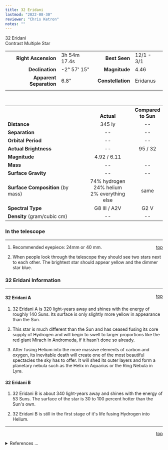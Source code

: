```yaml
---
title: 32 Eridani
lastmod: "2022-08-30"
reviewer: "Chris Ketron"
notes: ""
---
```


<script src="/js/whatsup.js"></script>
<script type="text/javascript">
	var objectName ="32 Eridani"
	var objectDesc ="Contrast Multiple Star<br/>in the Constellation<br/>Eridanus"
	var objectImage=""
</script>

<span style='float:right;'><div id=whatsup></div>

32 Eridani  
Contrast Multiple Star  

|   |   |   |   |
|--:|:--|--:|:--|
|**Right Ascension**|3h 54m 17.4s|**Best Seen**|12/1 - 3/1|
|**Declination**|-2&deg; 57' 15"|**Magnitude**|4.46|
|**Apparent Separation**| 6.8" |**Constellation**|Eridanus|
|   |   |   |   |

<br/>

|   |   |   |
|---|:---:|:---:|
|   | <br/>**Actual**| **Compared<br/>to Sun** |
|**Distance** | 345 ly | -- |
|**Separation** | -- | -- |
|**Orbital Period** | -- | -- | 
|**Actual Brightness**	 | --	 | 95 / 32 |
|**Magnitude** | 4.92 / 6.11 |   |
|**Mass**	             | -- | -- |
|**Surface Gravity**	 | -- | -- |
|**Surface Composition** (by mass) |74% hydrogen<br/>24% helium<br/>2% everything else| same |
|**Spectral Type**       | G8 III / A2V | G2 V | 
|**Density** (gram/cubic cm) | -- | -- | 

### In the telescope

---
<span style='float:right;'>[top](#)</span>

1.  Recommended eyepiece: 24mm or 40 mm.

2.  When people look through the telescope they should see two stars next to each other.  The brightest star should appear yellow and the dimmer star blue.

### 32 Eridani Information

---
<span style='float:right;'>[top](#)</span>

#### 32 Eridani A

1.  32 Eridani A is 320 light-years away and shines with the energy of roughly 140 Suns. Its surface is only slightly more yellow in appearance than the Sun.  
   
2.  This star is much different than the Sun and has ceased fusing its core supply of Hydrogen and will begin to swell to larger proportions like the red giant Mirach in Andromeda, if it hasn't done so already.  
   
3.  After fusing Helium into the more massive elements of carbon and oxygen, its inevitable death will create one of the most beautiful spectacles the sky has to offer. It will shed its outer layers and form a planetary nebula such as the Helix in Aquarius or the Ring Nebula in Lyra.

#### 32 Eridani B

1.   32 Eridani B is about 340 light-years away and shines with the energy of 53 Suns. The surface of the star is 30 to 100 percent hotter than the Sun's own.  

2.   32 Eridani B is still in the first stage of it's life fusing Hydrogen into Helium.

---
<span style='float:right;'>[top](#)</span>
<br/>
<details>
<summary>References ...</summary>

|   |   |   | 
|---|---|---|
|**Item**|**Updated**|**Notes**| 
|Coordinates|2002-07-22|SIMBAD|
|Combined Magnitude|2002-07-22|with Scott’s The Flamsteed Collection|
|Apparent Separation|2002-07-22|<http://www.astronomical.org/constellations/eri.html>|
|Distance| -- | -- |
|Separation|2002-07-22|previous: 56billion miles, 600 Earth/Sun – BUT can find no support|
|Orbital Period	| -- | -- | 
|Actual Brightness| -- | -- |
|Magnitude| -- | -- |
|Mass| -- | -- |
|Surface Gravity| -- | -- |
|Surface Composition|2003-01-06|OK for all stars|
|Spectral Type| -- | -- |
|Other Information| -- | -- |
</details>
